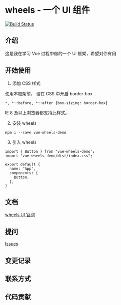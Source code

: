 # wheels - 一个 UI 组件

[![Build Status](https://www.travis-ci.org/hushun1994/vue-wheels.svg?branch=master)](https://www.travis-ci.org/hushun1994/vue-wheels)

## 介绍

这是我在学习 Vue 过程中做的一个 UI 框架，希望对你有用

## 开始使用

1. 添加 CSS 样式

使用本框架前， 请在 CSS 中开启 border-box .

```
*, *::before, *::after {box-sizing: border-box}
```

IE 8 及以上浏览器都支持此样式。

2. 安装 wheels

```
npm i --save vue-wheels-demo
```

3. 引入 wheels

```
import { Button } from "vue-wheels-demo";
import "vue-wheels-demo/dist/index.css";

export default {
  name: "App",
  components: {
    Button,
  },
}
```

## 文档

[wheels UI 官网](https://hushun1994.github.io/vue-wheels)

## 提问

[Issues](https://github.com/hushun1994/vue-wheels/issues)

## 变更记录

## 联系方式

## 代码贡献

